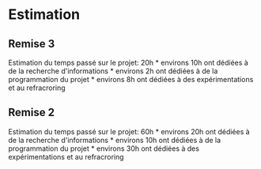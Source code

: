 # Estimation

## Remise 3

Estimation du temps passé sur le projet: 20h
	* environs 10h ont dédiées à de la recherche d'informations
	* environs 2h ont dédiées à de la programmation du projet
	* environs 8h ont dédiées à des expérimentations et au refracroring

## Remise 2

Estimation du temps passé sur le projet: 60h
	* environs 20h ont dédiées à de la recherche d'informations
	* environs 10h ont dédiées à de la programmation du projet
	* environs 30h ont dédiées à des expérimentations et au refracroring
